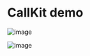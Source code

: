 # CallKit demo
![image](https://github.com/gcmms/ios-Callkit/assets/32177705/ba9dab97-e771-4211-8dea-5c6bc1e63159)

![image](https://github.com/gcmms/ios-Callkit/assets/32177705/a5856a0b-e000-4b3f-ac7f-3b255dc1f6c3)
